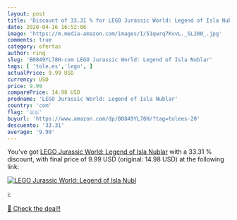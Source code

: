 ```yaml
---
layout: post
title: 'Discount of 33.31 % for LEGO Jurassic World: Legend of Isla Nubl'
date: 2020-04-16 16:52:06
image: 'https://m.media-amazon.com/images/I/51qwrq7KvvL._SL200_.jpg'
comments: true
category: ofertas
author: ring
slug: 'B0849YL78H-com LEGO Jurassic World: Legend of Isla Nublar'
tags: [ 'tole.es','lego', ]
actualPrice: 9.99 USD
currency: USD
price: 9.99
comparePrice: 14.98 USD
prodname: 'LEGO Jurassic World: Legend of Isla Nublar'
country: 'com'
flag: '🇺🇸'
buyurl: 'https://www.amazon.com/dp/B0849YL78H/?tag=tolees-20'
descuento: '33.31'
average: '9.99'
---
```


You've got [LEGO Jurassic World: Legend of Isla Nublar](https://www.amazon.com/dp/B0849YL78H/?tag=tolees-20) with a  33.31 % discount, with final price of 9.99 USD (original: 14.98 USD) at the following link:

[![LEGO Jurassic World: Legend of Isla Nubl](https://m.media-amazon.com/images/I/51qwrq7KvvL._SL200_.jpg)](https://www.amazon.com/dp/B0849YL78H/?tag=tolees-20)

ℹ️:


[🛒 Check the deal!!](https://www.amazon.com/dp/B0849YL78H/?tag=tolees-20)
